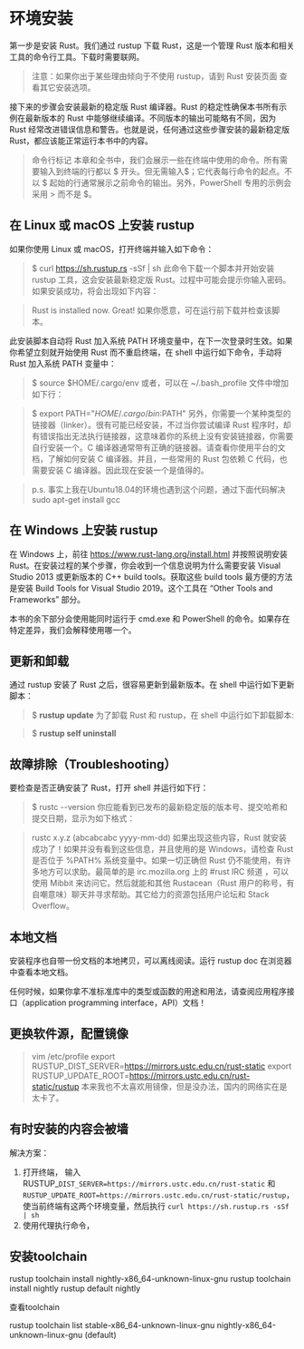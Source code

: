 # 环境安装
第一步是安装 Rust。我们通过 rustup 下载 Rust，这是一个管理 Rust 版本和相关工具的命令行工具。下载时需要联网。

> 注意：如果你出于某些理由倾向于不使用 rustup，请到 Rust 安装页面 查看其它安装选项。

接下来的步骤会安装最新的稳定版 Rust 编译器。Rust 的稳定性确保本书所有示例在最新版本的 Rust 中能够继续编译。不同版本的输出可能略有不同，因为 Rust 经常改进错误信息和警告。也就是说，任何通过这些步骤安装的最新稳定版 Rust，都应该能正常运行本书中的内容。

> 命令行标记
> 本章和全书中，我们会展示一些在终端中使用的命令。所有需要输入到终端的行都以 $ 开头。但无需输入$；它代表每行命令的起点。不以 $ 起始的行通常展示之前命令的输出。另外，PowerShell 专用的示例会采用 > 而不是 $。

## 在 Linux 或 macOS 上安装 rustup
如果你使用 Linux 或 macOS，打开终端并输入如下命令：


>$ curl https://sh.rustup.rs -sSf | sh
此命令下载一个脚本并开始安装 rustup 工具，这会安装最新稳定版 Rust。过程中可能会提示你输入密码。如果安装成功，将会出现如下内容：

>Rust is installed now. Great!
如果你愿意，可在运行前下载并检查该脚本。

此安装脚本自动将 Rust 加入系统 PATH 环境变量中，在下一次登录时生效。如果你希望立刻就开始使用 Rust 而不重启终端，在 shell 中运行如下命令，手动将 Rust 加入系统 PATH 变量中：


>$ source $HOME/.cargo/env
或者，可以在 ~/.bash_profile 文件中增加如下行：

>$ export PATH="$HOME/.cargo/bin:$PATH"
另外，你需要一个某种类型的链接器（linker）。很有可能已经安装，不过当你尝试编译 Rust 程序时，却有错误指出无法执行链接器，这意味着你的系统上没有安装链接器，你需要自行安装一个。C 编译器通常带有正确的链接器。请查看你使用平台的文档，了解如何安装 C 编译器。并且，一些常用的 Rust 包依赖 C 代码，也需要安装 C 编译器。因此现在安装一个是值得的。

> p.s. 事实上我在Ubuntu18.04的环境也遇到这个问题，通过下面代码解决   
sudo apt-get install gcc

## 在 Windows 上安装 rustup
在 Windows 上，前往 https://www.rust-lang.org/install.html 并按照说明安装 Rust。在安装过程的某个步骤，你会收到一个信息说明为什么需要安装 Visual Studio 2013 或更新版本的 C++ build tools。获取这些 build tools 最方便的方法是安装 Build Tools for Visual Studio 2019。这个工具在 “Other Tools and Frameworks” 部分。

本书的余下部分会使用能同时运行于 cmd.exe 和 PowerShell 的命令。如果存在特定差异，我们会解释使用哪一个。

## 更新和卸载
通过 rustup 安装了 Rust 之后，很容易更新到最新版本。在 shell 中运行如下更新脚本：


> $ **rustup update**
为了卸载 Rust 和 rustup，在 shell 中运行如下卸载脚本:


>$ **rustup self uninstall**

## 故障排除（Troubleshooting）
要检查是否正确安装了 Rust，打开 shell 并运行如下行：


>$ rustc --version
你应能看到已发布的最新稳定版的版本号、提交哈希和提交日期，显示为如下格式：


>rustc x.y.z (abcabcabc yyyy-mm-dd)
如果出现这些内容，Rust 就安装成功了！如果并没有看到这些信息，并且使用的是 Windows，请检查 Rust 是否位于 %PATH% 系统变量中。如果一切正确但 Rust 仍不能使用，有许多地方可以求助。最简单的是 irc.mozilla.org 上的 #rust IRC 频道 ，可以使用 Mibbit 来访问它。然后就能和其他 Rustacean（Rust 用户的称号，有自嘲意味）聊天并寻求帮助。其它给力的资源包括用户论坛和 Stack Overflow。


## 本地文档
安装程序也自带一份文档的本地拷贝，可以离线阅读。运行 rustup doc 在浏览器中查看本地文档。

任何时候，如果你拿不准标准库中的类型或函数的用途和用法，请查阅应用程序接口（application programming interface，API）文档！

## 更换软件源，配置镜像
> vim /etc/profile
> export RUSTUP_DIST_SERVER=https://mirrors.ustc.edu.cn/rust-static
> export RUSTUP_UPDATE_ROOT=https://mirrors.ustc.edu.cn/rust-static/rustup
本来我也不太喜欢用镜像，但是没办法，国内的网络实在是太卡了。

## 有时安装的内容会被墙

解决方案：
1. 打开终端， 输入 RUSTUP_```DIST_SERVER=https://mirrors.ustc.edu.cn/rust-static``` 和 ```RUSTUP_UPDATE_ROOT=https://mirrors.ustc.edu.cn/rust-static/rustup```，使当前终端有这两个环境变量，然后执行 ``` curl https://sh.rustup.rs -sSf | sh ```
2. 使用代理执行命令，

## 安装toolchain

rustup toolchain install nightly-x86_64-unknown-linux-gnu
rustup toolchain install nightly
rustup default nightly

查看toolchain

rustup toolchain list
stable-x86_64-unknown-linux-gnu
nightly-x86_64-unknown-linux-gnu (default)